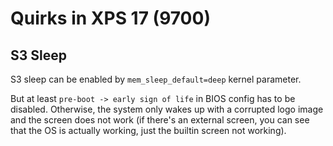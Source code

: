 # Quirks in XPS 17 (9700)

## S3 Sleep
S3 sleep can be enabled by `mem_sleep_default=deep` kernel parameter.

But at least `pre-boot -> early sign of life` in BIOS config has to be disabled. Otherwise, the system
only wakes up with a corrupted logo image and the screen does not work (if there's an external screen,
you can see that the OS is actually working, just the builtin screen not working).

